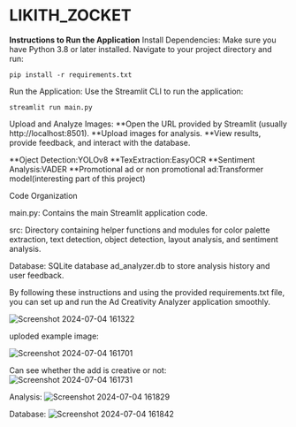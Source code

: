 # LIKITH_ZOCKET

**Instructions to Run the Application**
Install Dependencies:
Make sure you have Python 3.8 or later installed. Navigate to your project directory and run:

    pip install -r requirements.txt
    
Run the Application:
Use the Streamlit CLI to run the application:

    streamlit run main.py
    
Upload and Analyze Images:
**Open the URL provided by Streamlit (usually http://localhost:8501).
**Upload images for analysis.
**View results, provide feedback, and interact with the database.

**Oject Detection:YOLOv8
**TexExtraction:EasyOCR
**Sentiment Analysis:VADER
**Promotional ad or non promotional ad:Transformer model(interesting part of this project)

Code Organization

main.py:
    Contains the main Streamlit application code.

src:
    Directory containing helper functions and modules for color palette extraction, text detection, object detection, layout analysis, and sentiment analysis.

Database:
     SQLite database ad_analyzer.db to store analysis history and user feedback.

By following these instructions and using the provided requirements.txt file, you can set up and run the Ad Creativity Analyzer application smoothly.


![Screenshot 2024-07-04 161322](https://github.com/likithkumar003/LIKITH_ZOCKET/assets/133403175/73de3192-3056-4c1b-83a1-a24368337cfb)

uploded example image:

![Screenshot 2024-07-04 161701](https://github.com/likithkumar003/LIKITH_ZOCKET/assets/133403175/91c1d327-1eb7-4fdd-96f2-6fe7d84b10c3)

Can see whether the add is creative or not:
![Screenshot 2024-07-04 161731](https://github.com/likithkumar003/LIKITH_ZOCKET/assets/133403175/df73cc58-e267-43cd-b1a4-f754feca2ee2)

Analysis:
![Screenshot 2024-07-04 161829](https://github.com/likithkumar003/LIKITH_ZOCKET/assets/133403175/cbe268a4-b61a-4cb1-bcc6-57ab7d1b9071)

Database:
![Screenshot 2024-07-04 161842](https://github.com/likithkumar003/LIKITH_ZOCKET/assets/133403175/3abb1491-e2d4-44d0-98aa-ec46dbfc7171)
